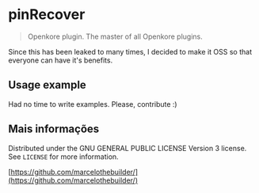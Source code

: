 # pinRecover
> Openkore plugin.
The master of all Openkore plugins. 

Since this has been leaked to many times, I decided to make it OSS so that everyone can have it's benefits.

## Usage example

Had no time to write examples. Please, contribute :)

## Mais informações

Distributed under the GNU GENERAL PUBLIC LICENSE Version 3 license. See ``LICENSE`` for more information.

[https://github.com/marcelothebuilder/](https://github.com/marcelothebuilder/)
